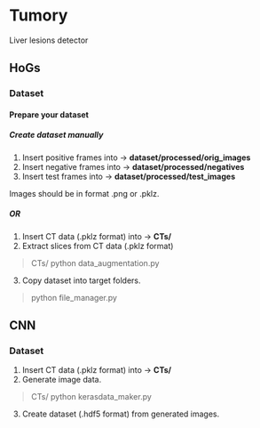 # Tumory
Liver lesions detector

## HoGs
### Dataset
#### Prepare your dataset
##### Create dataset manually
1. Insert positive frames into -> **dataset/processed/orig_images**
2. Insert negative frames into -> **dataset/processed/negatives**
3. Insert test frames into -> **dataset/processed/test_images**

Images should be in format .png or .pklz.

##### OR
1. Insert CT data (.pklz format) into -> **CTs/** 
2. Extract slices from CT data (.pklz format) 
> CTs/ python data_augmentation.py
3. Copy dataset into target folders. 
> python file_manager.py


## CNN
### Dataset
1. Insert CT data (.pklz format) into -> **CTs/** 
2. Generate image data.
> CTs/ python kerasdata_maker.py
3. Create dataset (.hdf5 format) from generated images.
